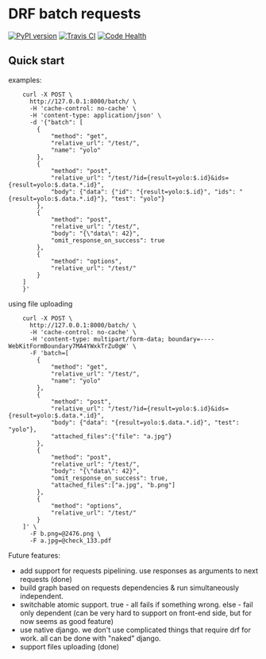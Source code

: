 DRF batch requests
=====================


[![PyPI version](https://badge.fury.io/py/drf-batch-requests.svg)](https://badge.fury.io/py/drf-batch-requests)
[![Travis CI](https://travis-ci.org/roman-karpovich/drf-batch-requests.svg?branch=master)](https://travis-ci.org/roman-karpovich/drf-batch-requests)
[![Code Health](https://landscape.io/github/roman-karpovich/drf-batch-requests/master/landscape.svg?style=flat)](https://landscape.io/github/roman-karpovich/drf-batch-requests/master)


Quick start
-----------


examples:
```
    curl -X POST \
      http://127.0.0.1:8000/batch/ \
      -H 'cache-control: no-cache' \
      -H 'content-type: application/json' \
      -d '{"batch": [
        {
            "method": "get",
            "relative_url": "/test/",
            "name": "yolo"
        },
        {
            "method": "post",
            "relative_url": "/test/?id={result=yolo:$.id}&ids={result=yolo:$.data.*.id}",
            "body": {"data": {"id": "{result=yolo:$.id}", "ids": "{result=yolo:$.data.*.id}"}, "test": "yolo"}
        },
        {
            "method": "post",
            "relative_url": "/test/",
            "body": "{\"data\": 42}",
            "omit_response_on_success": true
        },
        {
            "method": "options",
            "relative_url": "/test/"
        }
    ]
    }'
```

using file uploading
```
    curl -X POST \
      http://127.0.0.1:8000/batch/ \
      -H 'cache-control: no-cache' \
      -H 'content-type: multipart/form-data; boundary=----WebKitFormBoundary7MA4YWxkTrZu0gW' \
      -F 'batch=[
        {
            "method": "get",
            "relative_url": "/test/",
            "name": "yolo"
        },
        {
            "method": "post",
            "relative_url": "/test/?id={result=yolo:$.id}&ids={result=yolo:$.data.*.id}",
            "body": {"data": "{result=yolo:$.data.*.id}", "test": "yolo"},
            "attached_files":{"file": "a.jpg"}
        },
        {
            "method": "post",
            "relative_url": "/test/",
            "body": "{\"data\": 42}",
            "omit_response_on_success": true,
            "attached_files":["a.jpg", "b.png"]
        },
        {
            "method": "options",
            "relative_url": "/test/"
        }
    ]' \
      -F b.png=@2476.png \
      -F a.jpg=@check_133.pdf
```


Future features:

- add support for requests pipelining. use responses as arguments to next requests (done)
- build graph based on requests dependencies & run simultaneously independent.
- switchable atomic support. true - all fails if something wrong. else - fail only dependent (can be very hard to support on front-end side, but for now seems as good feature)
- use native django. we don't use complicated things that require drf for work. all can be done with "naked" django.
- support files uploading (done)
